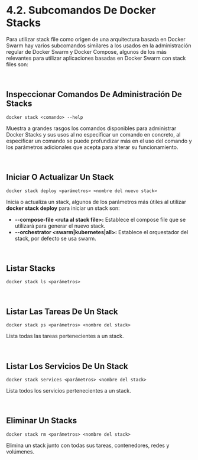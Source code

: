 
# 4.2. Subcomandos De Docker Stacks

Para utilizar stack file como origen de una arquitectura basada en Docker Swarm hay varios subcomandos similares a los usados en la administración regular de Docker Swarm y Docker Compose, algunos de los más relevantes para utilizar aplicaciones basadas en Docker Swarm con stack files son:

<br>

## Inspeccionar Comandos De Administración De Stacks

```unknown
docker stack <comando> --help
```

Muestra a grandes rasgos los comandos disponibles para administrar Docker Stacks y sus usos al no especificar un comando en concreto, al especificar un comando se puede profundizar más en el uso del comando y los parámetros adicionales que acepta para alterar su funcionamiento.

<br>

## Iniciar O Actualizar Un Stack

```unknown
docker stack deploy <parámetros> <nombre del nuevo stack>
```

Inicia o actualiza un stack, algunos de los parámetros más útiles al utilizar **docker stack deploy** para iniciar un stack son:

- **--compose-file &lt;ruta al stack file&gt;:** Establece el compose file que se utilizará para generar el nuevo stack.
- **--orchestrator &lt;swarm|kubernetes|all&gt;:** Establece el orquestador del stack, por defecto se usa swarm.

<br>

## Listar Stacks

```unknown
docker stack ls <parámetros>
```

<br>

## Listar Las Tareas De Un Stack

```unknown
docker stack ps <parámetros> <nombre del stack>
```

Lista todas las tareas pertenecientes a un stack.

<br>

## Listar Los Servicios De Un Stack

```unknown
docker stack services <parámetros> <nombre del stack>
```

Lista todos los servicios pertenecientes a un stack.

<br>

## Eliminar Un Stacks

```unknown
docker stack rm <parámetros> <nombre del stack>
```

Elimina un stack junto con todas sus tareas, contenedores, redes y volúmenes.

<br>
